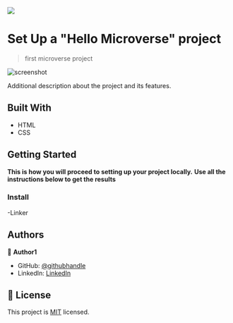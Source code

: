 ![](https://img.shields.io/badge/Microverse-blueviolet)

# Set Up a "Hello Microverse" project

> first microverse project 

![screenshot](./app_screenshot.png)

Additional description about the project and its features.

## Built With

- HTML
- CSS



## Getting Started

**This is how you will proceed to setting up your project locally.**
**Use all the instructions below to get the results**



### Install
-Linker
## Authors

👤 **Author1**

- GitHub: [@githubhandle](https://github.com/Kandy-Peter)
- LinkedIn: [LinkedIn](https://www.linkedin.com/in/kandi-peter-a49590212/)



## 📝 License

This project is [MIT](./MIT.md) licensed.